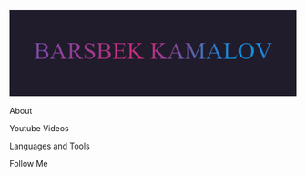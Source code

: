 [![HEADER](https://github.com/barsbek-kamalov-kk/barsbek-kamalov-kk/blob/main/assets/header.jpg)](https://www.youtube.com/channel/UCS9l3tben9F550SGQej_Hjw)

About 

Youtube Videos

Languages and Tools

Follow Me